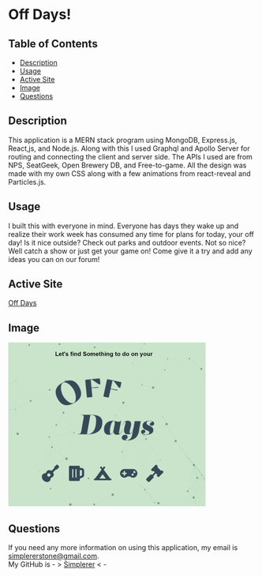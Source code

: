 # Off Days!

## Table of Contents

- [Description](#description)
- [Usage](#usage)
- [Active Site](#active_site)
- [Image](#image)
- [Questions](#questions)

## Description
This application is a MERN stack program using MongoDB, Express.js, React,js, and Node.js. Along with this I used Graphql and Apollo Server for routing and connecting the client and server side. The APIs I used are from NPS, SeatGeek, Open Brewery DB, and Free-to-game. All the design was made with my own CSS along with a few animations from react-reveal and Particles.js.

## Usage
I built this with everyone in mind. Everyone has days they wake up and realize their work week has consumed any time for plans for today, your off day! Is it nice outside? Check out parks and outdoor events. Not so nice? Well catch a show or just get your game on! Come give it a try and add any ideas you can on our forum!

## Active Site

[Off Days](https://morning-refuge-25381.herokuapp.com/)

## Image

![Landing Page](./client/src/assets/offdays.png)

## Questions
If you need any more information on using this application, my email is [simplererstone@gmail.com](simplererstone@gmail.com).  
My GitHub is - > [Simplerer](https://github.com/Simplerer) < -